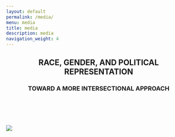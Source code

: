 ```yaml
---
layout: default
permalink: /media/
menu: media
title: media
description: media
navigation_weight: 4
---
```


<header class="post-header">
<h2 class="post-title">
    <div class="font-weight-bold" style="text-align:center">RACE, GENDER, AND POLITICAL REPRESENTATION</div>
</h2>
<h3 class="post-title">
<div class="font-weight-normal" style="text-align:center">TOWARD A MORE INTERSECTIONAL APPROACH</div>
</h3>
<br/>
</header>

<img src="https://positiveresourceconnection.org/wp-content/uploads/2018/07/pardon-our-dust.jpg"/>
